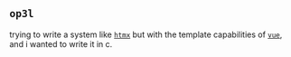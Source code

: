 ## 	`op3l`

trying to write a system like [`htmx`](https://htmx.org/) but with the template capabilities of [`vue`](https://vuejs.org/), and i wanted to write it in c.